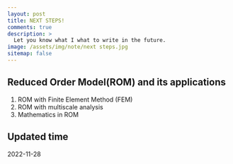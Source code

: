 ```yaml
---
layout: post
title: NEXT STEPS!
comments: true
description: >
  Let you know what I what to write in the future.
image: /assets/img/note/next steps.jpg
sitemap: false
---
```


## Reduced Order Model(ROM) and its applications
1. ROM with Finite Element Method (FEM)
2. ROM with multiscale analysis
3. Mathematics in ROM
## Updated time
2022-11-28